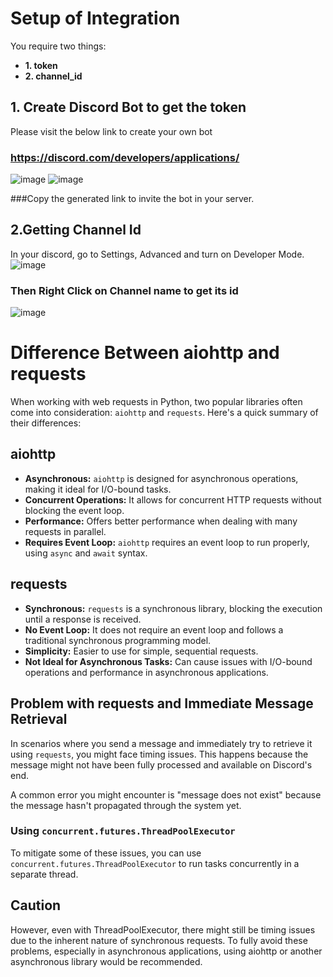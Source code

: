 # Setup of Integration

You require two things:
- **1. token**
- **2. channel_id**

## 1. Create Discord Bot to get the token
Please visit the below link to create your own bot
### https://discord.com/developers/applications/
![image](https://github.com/teki9ll/Discord-Integration-using-Webhooks/assets/95670904/7bf19491-669a-4eb9-84d3-dc74639850ee)
![image](https://github.com/teki9ll/Discord-Integration-using-Webhooks/assets/95670904/a5fa36dc-2fba-4500-80d1-623cf74172f7)

###Copy the generated link to invite the bot in your server. 

## 2.Getting Channel Id
In your discord, go to Settings, Advanced and turn on Developer Mode.
![image](https://github.com/teki9ll/Discord-Integration-using-Webhooks/assets/95670904/e797deea-a05f-41ac-8b40-1cb13caba128)

### Then Right Click on Channel name to get its id
![image](https://github.com/teki9ll/Discord-Integration-using-Webhooks/assets/95670904/2f294e46-ba02-4a7b-97b7-027437063618)


# Difference Between aiohttp and requests

When working with web requests in Python, two popular libraries often come into consideration: `aiohttp` and `requests`. Here's a quick summary of their differences:

## aiohttp

- **Asynchronous:** `aiohttp` is designed for asynchronous operations, making it ideal for I/O-bound tasks.
- **Concurrent Operations:** It allows for concurrent HTTP requests without blocking the event loop.
- **Performance:** Offers better performance when dealing with many requests in parallel.
- **Requires Event Loop:** `aiohttp` requires an event loop to run properly, using `async` and `await` syntax.

## requests

- **Synchronous:** `requests` is a synchronous library, blocking the execution until a response is received.
- **No Event Loop:** It does not require an event loop and follows a traditional synchronous programming model.
- **Simplicity:** Easier to use for simple, sequential requests.
- **Not Ideal for Asynchronous Tasks:** Can cause issues with I/O-bound operations and performance in asynchronous applications.

## Problem with requests and Immediate Message Retrieval

In scenarios where you send a message and immediately try to retrieve it using `requests`, you might face timing issues. This happens because the message might not have been fully processed and available on Discord's end.

A common error you might encounter is "message does not exist" because the message hasn't propagated through the system yet. 

### Using `concurrent.futures.ThreadPoolExecutor`

To mitigate some of these issues, you can use `concurrent.futures.ThreadPoolExecutor` to run tasks concurrently in a separate thread.

## Caution
However, even with ThreadPoolExecutor, there might still be timing issues due to the inherent nature of synchronous requests. To fully avoid these problems, especially in asynchronous applications, using aiohttp or another asynchronous library would be recommended.
 
